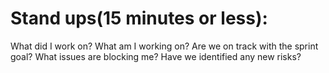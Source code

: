 # Stand ups(15 minutes or less):
What did I work on? 
What am I working on? 
Are we on track with the sprint goal? 
What issues are blocking me? 
Have we identified any new risks? 